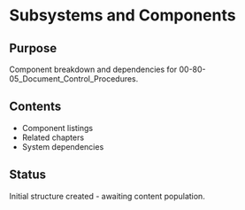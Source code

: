 # Subsystems and Components

## Purpose
Component breakdown and dependencies for 00-80-05_Document_Control_Procedures.

## Contents
- Component listings
- Related chapters
- System dependencies

## Status
Initial structure created - awaiting content population.
